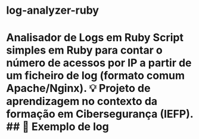 # log-analyzer-ruby
# Analisador de Logs em Ruby  Script simples em Ruby para contar o número de acessos por IP a partir de um ficheiro de log (formato comum Apache/Nginx).  💡 Projeto de aprendizagem no contexto da formação em Cibersegurança (IEFP).  ## 📄 Exemplo de log
